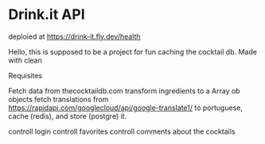 # Drink.it API

deploied at https://drink-it.fly.dev/health

Hello, this is supposed to be a project for fun caching the cocktail db. Made with clean

Requisites

Fetch data from thecocktaildb.com
transform ingredients to a Array ob objects
fetch translations from https://rapidapi.com/googlecloud/api/google-translate1/ to portuguese, cache (redis), and store (postgre) it.

controll login
controll favorites
controll comments about the cocktails
